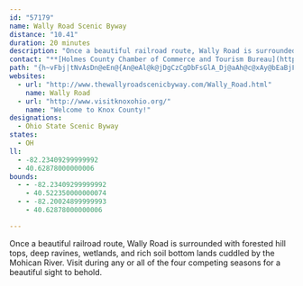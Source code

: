 ```yaml
---
id: "57179"
name: Wally Road Scenic Byway
distance: "10.41"
duration: 20 minutes
description: "Once a beautiful railroad route, Wally Road is surrounded with forested hill tops, deep ravines, wetlands, and rich soil bottom lands cuddled by the Mohican River. Visit during any or all of the four competing seasons for a beautiful sight to behold."
contact: "**[Holmes County Chamber of Commerce and Tourism Bureau](http://www.visitamishcountry.com/)**  \r\n 330-674-3975  \r\n [Send E-mail](mailto:info@holmescountychamber.com )  \r\n\r\n"
path: "{h~vFbj|tNvAsDn@eEn@{An@eAl@k@jDgCzCgDbFsGlA_Dj@aAh@c@xAy@bEaBjFmBdCSx`A_@rB_@nCgAx@QzP_ArD]r@MfAg@hCmBpN}QfBwBp@YfCYbBw@b@BdA^^?TKvAgBvEEt@_@l@aA^qANmBEqBJy@~DsJ|BiEf@q@hD?pFvAxANrFClEZ~@?fBy@zC{Bb@QvAe@bEkB~Bo@|@MdAClA_@bBmA~Ay@|Bm@tBeB`D_AZ?|C\\xA\\|An@x@Lz`@W~@X|A|Ad@RbULzJDXR~@|Ab@XvHTbDAhCP|DO`GiBpGmGp@c@fC_AdTo@lCNzD|@nClA|EfBr@^n@r@~@b@fFl@~ADdKgDbB_@hCeB|AmAhAwAt@g@bAgBdDsAFXZXbFJdE~@pA@vB[hBk@bBeAfIsJzFaGrEaCrBYbGIvB[nHmB~j@_MlGaBbDgBb@Kz@D"
websites:
  - url: "http://www.thewallyroadscenicbyway.com/Wally_Road.html"
    name: Wally Road
  - url: "http://www.visitknoxohio.org/"
    name: "Welcome to Knox County!"
designations:
  - Ohio State Scenic Byway
states:
  - OH
ll:
  - -82.23409299999992
  - 40.62878000000006
bounds:
  - - -82.23409299999992
    - 40.522350000000074
  - - -82.20024899999993
    - 40.62878000000006

---
```


Once a beautiful railroad route, Wally Road is surrounded with forested hill tops, deep ravines, wetlands, and rich soil bottom lands cuddled by the Mohican River. Visit during any or all of the four competing seasons for a beautiful sight to behold.

